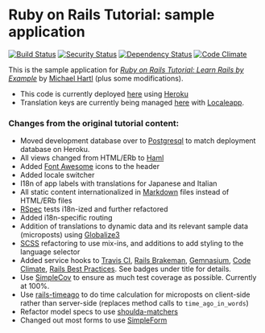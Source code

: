 # Ruby on Rails Tutorial: sample application
[![Build Status](https://secure.travis-ci.org/paulfioravanti/sample_app.png)](http://travis-ci.org/paulfioravanti/sample_app) [![Security Status](http://rails-brakeman.com/paulfioravanti/sample_app.png)](http://rails-brakeman.com/paulfioravanti/sample_app) [![Dependency Status](https://gemnasium.com/paulfioravanti/sample_app.png)](https://gemnasium.com/paulfioravanti/sample_app) [![Code Climate](https://codeclimate.com/badge.png)](https://codeclimate.com/github/paulfioravanti/sample_app)

This is the sample application for
[*Ruby on Rails Tutorial: Learn Rails by Example*](http://railstutorial.org/)
by [Michael Hartl](http://michaelhartl.com) (plus some modifications).

- This code is currently deployed [here](https://pf-sampleapp.herokuapp.com) using [Heroku](http://www.heroku.com/)
- Translation keys are currently being managed [here](http://www.localeapp.com/projects/1043) with [Localeapp](http://www.localeapp.com/).

### Changes from the original tutorial content:
- Moved development database over to [Postgresql](http://www.postgresql.org/) to match deployment database on Heroku.
- All views changed from HTML/ERb to [Haml](http://haml-lang.com/)
- Added [Font Awesome](http://fortawesome.github.com/Font-Awesome/) icons to the header
- Added locale switcher
- I18n of app labels with translations for Japanese and Italian
- All static content internationalized in [Markdown](http://daringfireball.net/projects/markdown/) files instead of HTML/ERb files
- [RSpec](http://rspec.info/) tests i18n-ized and further refactored
- Added i18n-specific routing
- Addition of translations to dynamic data and its relevant sample data (microposts) using [Globalize3](https://github.com/svenfuchs/globalize3)
- [SCSS](http://sass-lang.com/) refactoring to use mix-ins, and additions to add styling to the language selector
- Added service hooks to [Travis CI](http://travis-ci.org/), [Rails Brakeman](http://rails-brakeman.com/), [Gemnasium](https://gemnasium.com/), [Code Climate](https://codeclimate.com), [Rails Best Practices](http://railsbp.com/).  See badges under title for details.
- Use [SimpleCov](https://github.com/colszowka/simplecov) to ensure as much test coverage as possible.  Currently at 100%.
- Use [rails-timeago](https://github.com/jgraichen/rails-timeago) to do time calculation for microposts on client-side rather than server-side (replaces method calls to `time_ago_in_words`)
- Refactor model specs to use [shoulda-matchers](https://github.com/thoughtbot/shoulda-matchers)
- Changed out most forms to use [SimpleForm](https://github.com/plataformatec/simple_form)